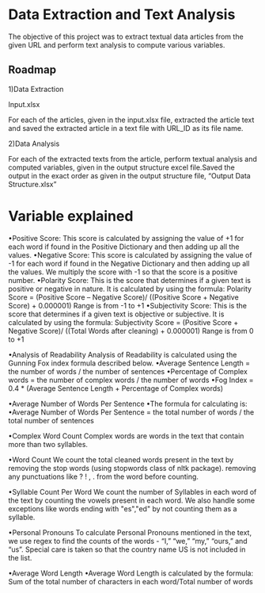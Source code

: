 
# Data Extraction and Text Analysis
 The objective of this project was to extract textual data articles from the given URL and perform text analysis to compute various variables.


## Roadmap

1)Data Extraction

Input.xlsx

For each of the articles, given in the input.xlsx file, extracted the article text and saved the extracted article in a text file with URL_ID as its file name.

2)Data Analysis

For each of the extracted texts from the article, perform textual analysis and computed variables, given in the output structure excel file.Saved the output in the exact order as given in the output structure file, “Output Data Structure.xlsx”

# Variable explained

•Positive Score: This score is calculated by assigning the value of +1 for each word if found in the Positive Dictionary and then adding up all the values.
•Negative Score: This score is calculated by assigning the value of -1 for each word if found in the Negative Dictionary and then adding up all the values. We multiply the score with -1 so that the score is a positive number.
•Polarity Score: This is the score that determines if a given text is positive or negative in nature. It is calculated by using the formula: 
Polarity Score = (Positive Score – Negative Score)/ ((Positive Score + Negative Score) + 0.000001)
Range is from -1 to +1
•Subjectivity Score: This is the score that determines if a given text is objective or subjective. It is calculated by using the formula: 
Subjectivity Score = (Positive Score + Negative Score)/ ((Total Words after cleaning) + 0.000001)
Range is from 0 to +1

•Analysis of Readability
Analysis of Readability is calculated using the Gunning Fox index formula described below.
•Average Sentence Length = the number of words / the number of sentences
•Percentage of Complex words = the number of complex words / the number of words 
•Fog Index = 0.4 * (Average Sentence Length + Percentage of Complex words)

•Average Number of Words Per Sentence
•The formula for calculating is:
•Average Number of Words Per Sentence = the total number of words / the total number of sentences

•Complex Word Count
Complex words are words in the text that contain more than two syllables.

•Word Count
We count the total cleaned words present in the text by 
removing the stop words (using stopwords class of nltk package).
removing any punctuations like ? ! , . from the word before counting.

•Syllable Count Per Word
We count the number of Syllables in each word of the text by counting the vowels present in each word. We also handle some exceptions like words ending with "es","ed" by not counting them as a syllable.

•Personal Pronouns
To calculate Personal Pronouns mentioned in the text, we use regex to find the counts of the words - “I,” “we,” “my,” “ours,” and “us”. Special care is taken so that the country name US is not included in the list.

•Average Word Length
•Average Word Length is calculated by the formula:
Sum of the total number of characters in each word/Total number of words

